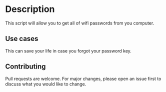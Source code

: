 # Description

This script will allow you to get all of wifi passwords from you computer.

## Use cases

This can save your life in case you forgot your password key.

## Contributing

Pull requests are welcome. For major changes, please open an issue first to discuss what you would like to change.
